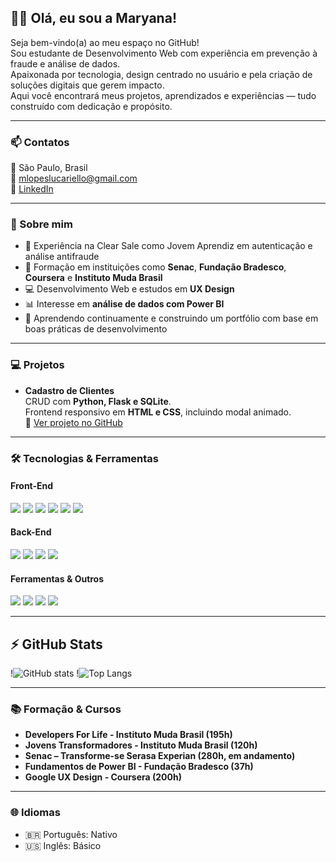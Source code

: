 ## 👋🏻 Olá, eu sou a Maryana!

Seja bem-vindo(a) ao meu espaço no GitHub!  
Sou estudante de Desenvolvimento Web com experiência em prevenção à fraude e análise de dados.  
Apaixonada por tecnologia, design centrado no usuário e pela criação de soluções digitais que gerem impacto.  
Aqui você encontrará meus projetos, aprendizados e experiências — tudo construído com dedicação e propósito.

---

### 📫 Contatos
📍 São Paulo, Brasil  
📧 mlopeslucariello@gmail.com  
🔗 [LinkedIn](https://www.linkedin.com/in/maryana-oliveira)

---

### 🚀 Sobre mim
- 💼 Experiência na Clear Sale como Jovem Aprendiz em autenticação e análise antifraude  
- 🧠 Formação em instituições como **Senac**, **Fundação Bradesco**, **Coursera** e **Instituto Muda Brasil**  
- 💻 Desenvolvimento Web e estudos em **UX Design**  
- 📊 Interesse em **análise de dados com Power BI**  
- 🌱 Aprendendo continuamente e construindo um portfólio com base em boas práticas de desenvolvimento  

---

### 💻 Projetos
- **Cadastro de Clientes**  
  CRUD com **Python, Flask e SQLite**.  
  Frontend responsivo em **HTML e CSS**, incluindo modal animado.  
  🔗 [Ver projeto no GitHub](#)

---

### 🛠️ Tecnologias & Ferramentas

#### Front-End
<p>
  <img src="https://img.shields.io/badge/HTML5-E34F26?style=for-the-badge&logo=html5&logoColor=white" />
  <img src="https://img.shields.io/badge/CSS3-1572B6?style=for-the-badge&logo=css3&logoColor=white" />
  <img src="https://img.shields.io/badge/Sass-CC6699?style=for-the-badge&logo=sass&logoColor=white" />
  <img src="https://img.shields.io/badge/Bootstrap-7952B3?style=for-the-badge&logo=bootstrap&logoColor=white" />
  <img src="https://img.shields.io/badge/JavaScript-F7DF1E?style=for-the-badge&logo=javascript&logoColor=black" />
  <img src="https://img.shields.io/badge/React-20232A?style=for-the-badge&logo=react&logoColor=61DAFB" />
</p>

#### Back-End
<p>
  <img src="https://img.shields.io/badge/Python-3776AB?style=for-the-badge&logo=python&logoColor=white" />
  <img src="https://img.shields.io/badge/Flask-000000?style=for-the-badge&logo=flask&logoColor=white" />
  <img src="https://img.shields.io/badge/C%23-239120?style=for-the-badge&logo=c-sharp&logoColor=white" />
  <img src="https://img.shields.io/badge/SQL-4479A1?style=for-the-badge&logo=postgresql&logoColor=white" />
</p>

#### Ferramentas & Outros
<p>
  <img src="https://img.shields.io/badge/Git-F05033?style=for-the-badge&logo=git&logoColor=white" />
  <img src="https://img.shields.io/badge/GitHub-181717?style=for-the-badge&logo=github&logoColor=white" />
  <img src="https://img.shields.io/badge/Power%20BI-F2C811?style=for-the-badge&logo=powerbi&logoColor=black" />
  <img src="https://img.shields.io/badge/Microsoft%20Office-D83B01?style=for-the-badge&logo=microsoft-office&logoColor=white" />
</p>

---

## ⚡ GitHub Stats  


!<img src="https://github-readme-stats.vercel.app/api?username=DanielBrianez&show_icons=true&theme=tokyonight" alt="GitHub stats"/>
!<img src="https://github-readme-stats.vercel.app/api/top-langs/?username=DanielBrianez&layout=compact&theme=tokyonight" alt="Top Langs"/>

---

### 📚 Formação & Cursos
- **Developers For Life - Instituto Muda Brasil (195h)**  
- **Jovens Transformadores - Instituto Muda Brasil (120h)**  
- **Senac – Transforme-se Serasa Experian (280h, em andamento)**  
- **Fundamentos de Power BI - Fundação Bradesco (37h)**  
- **Google UX Design - Coursera (200h)**  

---

### 🌐 Idiomas
- 🇧🇷 Português: Nativo  
- 🇺🇸 Inglês: Básico  
